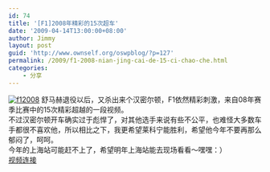 ```yaml
---
id: 74
title: '[F1]2008年精彩的15次超车'
date: '2009-04-14T13:00:00+08:00'
author: Jimmy
layout: post
guid: 'http://www.ownself.org/oswpblog/?p=127'
permalink: /2009/f1-2008-nian-jing-cai-de-15-ci-chao-che.html
categories:
    - 分享
---
```


[![f12008](http://www.ownself.org/blog/wp-content/uploads/2010/F1200815_47E/f12008_thumb.jpg "f12008")](http://www.ownself.org/blog/wp-content/uploads/2010/F1200815_47E/f12008.jpg) 舒马赫退役以后，又杀出来个汉密尔顿，F1依然精彩刺激，来自08年赛季比赛中的15次精彩超越的一段视频。   
 不过汉密尔顿开车确实过于彪悍了，对其他选手来说有些不公平，也难怪大多数车手都很不喜欢他，所以相比之下，我更希望莱科宁能胜利，希望他今年不要再那么郁闷了，呵呵。   
 今年的上海站可能赶不上了，希望明年上海站能去现场看看～嘿嘿：）   
 [视频连接](http://v.youku.com/v_show/id_XODM3NzM4MDg=_rss.html)